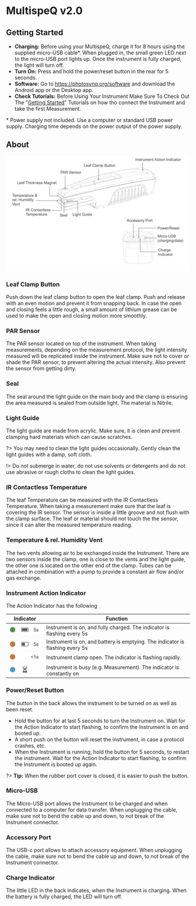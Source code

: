 # MultispeQ v2.0

## Getting Started

+ **Charging:** Before using your MultispeQ, charge it for 8 hours using the supplied micro-USB cable\*. When plugged in, the small green LED next to the micro-USB port lights up. Once the instrument is fully charged, the light will turn off.
+ **Turn On:** Press and hold the power/reset button in the rear for 5 seconds.
+ **Software:** Go to <https://photosynq.org/software> and download the Android app or the Desktop app.
+ **Check Tutorials:** Before Using Your Instrument Make Sure To Check Out The "[Getting Started](/tutorials/getting-started)" Tutorials on how tho connect the Instrument and take the first Measurement.

\* Power supply not included. Use a computer or standard USB power supply. Charging time depends on the power output of the power supply.

## About

![MultispeQ v2.0 side and back view](images/multispeq-v2.0-views.png)

### Leaf Clamp Button

Push down the leaf clamp button to open the leaf clamp. Push and release with an even motion and prevent it from snapping back. In case the open and closing feels a little rough, a small amount of lithium grease can be used to make the open and closing motion more smoothly.

### PAR Sensor

The PAR sensor located on top of the instrument. When taking measurements, depending on the measurement protocol, the light intensity measured will be replicated inside the instrument. Make sure not to cover or shade the PAR sensor, to prevent altering the actual intensity. Also prevent the sensor from getting dirty.

### Seal

The seal around the light guide on the main body and the clamp is ensuring the area measured is sealed from outside light. The material is  Nitrile.

### Light Guide

The light guide are made from acrylic. Make sure, it is clean and prevent clamping hard materials which can cause scratches.

?> You may need to clean the light guides occasionally. Gently clean the light guides with a damp, soft cloth.

!> Do not submerge in water, do not use solvents or detergents and do not use abrasive or rough cloths to clean the light guides.

### IR Contactless Temperature

The leaf Temperature can be measured with the IR Contactless Temperature. When taking a measurement make sure that the leaf is covering the IR sensor. The sensor is inside a little groove and not flush with the clamp surface. The leaf or material should not touch the the sensor, since it can alter the measured temperature reading.

### Temperature & rel. Humidity Vent

The two vents allowing air to be exchanged inside the Instrument. There are two sensors inside the clamp, one is close to the vents and the light guide, the other one is located on the other end of the clamp. Tubes can be attached in combination with a pump to provide a constant air flow and/or gas exchange.

### Instrument Action Indicator

The Action Indicator has the following

| Indicator | Function |
| --------- | -------- |
| ![Instrument idle and fully charged](images/indicator-idle-full.png) | Instrument is on, and fully charged. The indicator is flashing every 5s |
| ![Instrument idle and battery not fully charged](images/indicator-idle-empty.png) | Instrument is on, and battery is emptying. The indicator is flashing every 5s |
| ![Instrument clamp open](images/indicator-clamp-open.png) | Instrument clamp open. The indicator is flashing rapidly. |
| ![Instrument busy](images/indicator-busy.png) | Instrument is busy (e.g. Measurement). The indicator is constantly on |

### Power/Reset Button

The button in the back allows the instrument to be turned on as well as been reset.

+ Hold the button for at last 5 seconds to turn the Instrument on. Wait for the Action Indicator to start flashing, to confirm the Instrument is on and booted up.
+ A short push on the button will reset the instrument, in case a protocol crashes, etc.
+ When the Instrument is running, hold the button for 5 seconds, to restart the instrument. Wait for the Action Indicator to start flashing, to confirm the Instrument is booted up again.

?> **Tip:** When the rubber port cover is closed, it is easier to push the button.

### Micro-USB

The Micro-USB port allows the Instrument to be charged and when connected to a computer for data transfer. When unplugging the cable, make sure not to bend the cable up and down, to not break of the Instrument connector.

### Accessory Port

The USB-c port allows to attach accessory equipment. When unplugging the cable, make sure not to bend the cable up and down, to not break of the Instrument connector.

### Charge Indicator

The little LED in the back indicates, when the Instrument is charging. When the battery is fully charged, the LED will turn off.